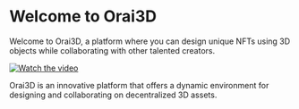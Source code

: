 # Welcome to Orai3D 
Welcome to Orai3D, a platform where you can design unique NFTs using 3D objects while collaborating with other talented creators.

[![Watch the video](https://cdn.dorahacks.io/static/files/18d3dac604da0fdd35ebf524f1a868af.png@256h.webp)](https://www.youtube.com/watch?v=2GJl-meiM7c)

Orai3D is an innovative platform that offers a dynamic environment for designing and collaborating on decentralized 3D assets.


